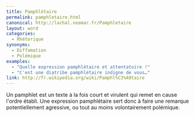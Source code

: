 ```yaml
---
title: Pamphlétaire
permalink: pamphletaire.html
canonical: http://lachal.neamar.fr/Pamphletaire
layout: word
categories:
  - Rhétorique
synonyms:
  - Diffamation
  - Polémique
examples:
  - "Quelle expression pamphlétaire et attentatoire !"
  - "C'est une diatribe pamphlétaire indigne de vous…"
link: http://fr.wikipedia.org/wiki/Pamphl%C3%A9taire
---
```


Un pamphlet est un texte à la fois court et virulent qui remet en cause l'ordre établi.
Une expression pamphlétaire sert donc à faire une remarque potentiellement agressive, ou tout au moins volontairement polémique.


